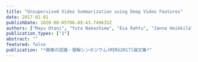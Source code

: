 ```yaml
---
title: "Unsupervised Video Summarization using Deep Video Features"
date: 2017-01-01
publishDate: 2020-08-05T06:49:43.749635Z
authors: ["Mayu Otani", "Yuta Nakashima", "Esa Rahtu", "Janne Heikkilä", "Naokazu Yokoya"]
publication_types: ["1"]
abstract: ""
featured: false
publication: "*画像の認識・理解シンポジウム(MIRU2017)論文集*"
---
```


